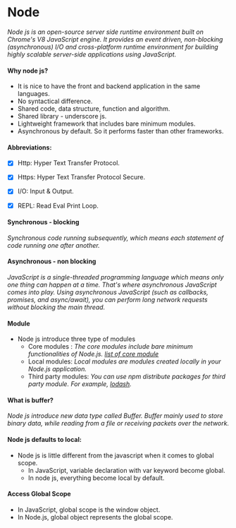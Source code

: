 # Node
*Node js is an open-source server side runtime environment built on Chrome's V8 JavaScript engine. It provides an event driven, non-blocking (asynchronous) I/O and cross-platform runtime environment for building highly scalable server-side applications using JavaScript.*

#### Why node js?
- It is nice to have the front and backend application in the same languages.
- No syntactical difference.
- Shared code, data structure, function and algorithm.
- Shared library - underscore js.
- Lightweight framework that includes bare minimum modules.
- Asynchronous by default. So it performs faster than other frameworks.


#### Abbreviations:
- [x] Http: Hyper Text Transfer Protocol.
- [x] Https: Hyper Text Transfer Protocol Secure.
- [x] I/O: Input & Output.
- [x] REPL: Read Eval Print Loop.


#### Synchronous - blocking
*Synchronous code running subsequently, which means each statement of code running one after another.*

#### Asynchronous - non blocking
*JavaScript is a single-threaded programming language which means only one thing can happen at a time. That's where asynchronous JavaScript comes into play. Using asynchronous JavaScript (such as callbacks, promises, and async/await), you can perform long network requests without blocking the main thread.*

#### Module
- Node js introduce three type of modules
  - Core modules : *The core modules include bare minimum functionalities of Node.js. [list of core module](https://www.w3schools.com/nodejs/ref_modules.asp)*
  - Local modules: *Local modules are modules created locally in your Node.js application.*
  - Third party modules: *You can use npm distribute packages for third party module. For example, [lodash](https://lodash.com/docs/).*

#### What is buffer?
*Node js introduce new data type called Buffer. Buffer mainly used to store binary data, while reading from a file or receiving packets over the network.*


#### Node js defaults to local:
- Node js is little different from the javascript when it comes to global scope. 
    - In JavaScript, variable declaration with var keyword become global. 
    - In node js, everything become local by default.

#### Access Global Scope
- In JavaScript, global scope is the window object. 
- In Node.js, global object represents the global scope.



